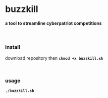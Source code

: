 # buzzkill

#### a tool to streamline cyberpatriot competitions

<br>

### install

download repository then **`chmod +x buzzkill.sh`**

<br>

### usage

**`./buzzkill.sh`**
